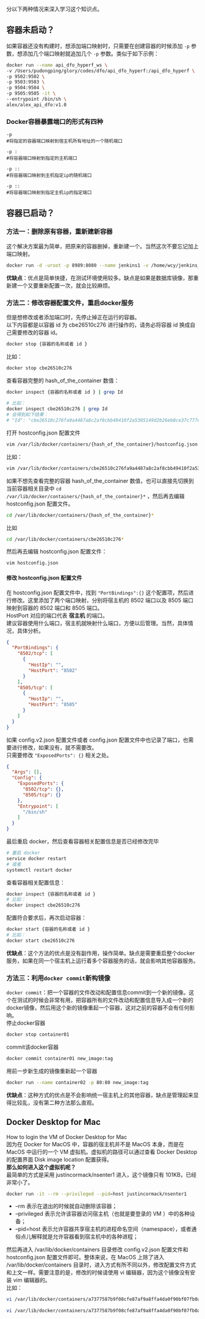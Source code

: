分以下两种情况来深入学习这个知识点。
<a name="t3A8f"></a>
## 容器未启动？
如果容器还没有构建时，想添加端口映射时，只需要在创建容器的时候添加 `-p` 参数，想添加几个端口映射就追加几个 `-p` 参数。类似于如下示例：
```bash
docker run --name api_dfo_hyperf_ws \  
-v /Users/pudongping/glory/codes/dfo/api_dfo_hyperf:/api_dfo_hyperf \  
-p 9502:9502 \  
-p 9503:9503 \  
-p 9504:9504 \  
-p 9505:9505 -it \  
--entrypoint /bin/sh \  
alex/alex_api_dfo:v1.0
```
<a name="nZsh7"></a>
### Docker容器暴露端口的形式有四种
```
-p    
#将指定的容器端口映射到宿主机所有地址的一个随机端口

-p : 
#将容器端口映射到指定的主机端口

-p ::
#将容器端口映射到主机指定ip的随机端口

-p ::
#将容器端口映射到指定主机ip的指定端口
```
<a name="Os5ZW"></a>
## 容器已启动？
<a name="nZVNn"></a>
### 方法一：删除原有容器，重新建新容器
这个解决方案最为简单，把原来的容器删掉，重新建一个。当然这次不要忘记加上端口映射。
```bash
docker run -d -uroot -p 8989:8080 --name jenkins1 -v /home/wcy/jenkins_node:/var/jenkins_home jenkins/jenkins:2.289.3-centos
```
**优缺点**：优点是简单快捷，在测试环境使用较多。缺点是如果是数据库镜像，那重新建一个又要重新配置一次，就会比较麻烦。
<a name="mkJfE"></a>
### 方法二：修改容器配置文件，重启docker服务
但是想修改或者添加端口时，先停止掉正在运行的容器。<br />以下内容都是以容器 id 为 cbe26510c276 进行操作的，请务必将容器 id 换成自己需要修改的容器 id。
```bash
docker stop {容器的名称或者 id }
```
比如：
```bash
docker stop cbe26510c276
```
查看容器完整的 hash_of_the_container 数值：
```bash
docker inspect {容器的名称或者 id } | grep Id  
  
# 比如：  
docker inspect cbe26510c276 | grep Id  
# 会得到如下结果：  
# "Id": "cbe26510c276fa9a4487a8c2af8cbb49410f2a5305149d2b26eb8ce37c777d00"
```
打开 hostconfig.json 配置文件
```bash
vim /var/lib/docker/containers/{hash_of_the_container}/hostconfig.json
```
比如：
```bash
vim /var/lib/docker/containers/cbe26510c276fa9a4487a8c2af8cbb49410f2a5305149d2b26eb8ce37c777d00/hostconfig.json
```
如果不想先查看完整的容器 hash_of_the_container 数值，也可以直接先切换到当前容器相关目录中 `cd /var/lib/docker/containers/{hash_of_the_container}*` ，然后再去编辑 hostconfig.json 配置文件。
```bash
cd /var/lib/docker/containers/{hash_of_the_container}*
```
比如
```bash
cd /var/lib/docker/containers/cbe26510c276*
```
然后再去编辑 hostconfig.json 配置文件：
```bash
vim hostconfig.json
```
<a name="cOACt"></a>
#### 修改 hostconfig.json 配置文件
在 hostconfig.json 配置文件中，找到 `"PortBindings":{}` 这个配置项，然后进行修改。这里添加了两个端口映射，分别将宿主机的 8502 端口以及 8505 端口映射到容器的 8502 端口和 8505 端口。<br />HostPort 对应的端口代表 **宿主机** 的端口。<br />建议容器使用什么端口，宿主机就映射什么端口，方便以后管理。当然，具体情况，具体分析。
```json
{  
  "PortBindings": {  
    "8502/tcp": [  
      {  
        "HostIp": "",  
        "HostPort": "8502"  
      }  
    ],  
    "8505/tcp": [  
      {  
        "HostIp": "",  
        "HostPort": "8505"  
      }  
    ]  
  }  
}
```
如果 config.v2.json 配置文件或者 config.json 配置文件中也记录了端口，也需要进行修改，如果没有，就不需要改。<br />只需要修改 `"ExposedPorts": {}` 相关之处。
```json
{  
  "Args": [],  
  "Config": {  
    "ExposedPorts": {  
      "8502/tcp": {},  
      "8505/tcp": {}  
    },  
    "Entrypoint": [  
      "/bin/sh"  
    ]  
  }  
}
```
最后重启 docker，然后查看容器相关配置信息是否已经修改完毕
```bash
# 重启 docker  
service docker restart  
# 或者  
systemctl restart docker
```
查看容器相关配置信息：
```bash
docker inspect {容器的名称或者 id }  
# 比如：  
docker inspect cbe26510c276
```
配置符合要求后，再次启动容器：
```bash
docker start {容器的名称或者 id }  
# 比如：  
docker start cbe26510c276
```
**优缺点**：这个方法的优点是没有副作用，操作简单。缺点是需要重启整个docker服务，如果在同一个宿主机上运行着多个容器服务的话，就会影响其他容器服务。
<a name="vKTzD"></a>
### 方法三：利用`docker commit`新构镜像
`docker commit`：把一个容器的文件改动和配置信息commit到一个新的镜像。这个在测试的时候会非常有用，把容器所有的文件改动和配置信息导入成一个新的docker镜像，然后用这个新的镜像重起一个容器，这对之前的容器不会有任何影响。<br />停止docker容器
```bash
docker stop container01
```
commit该docker容器
```bash
docker commit container01 new_image:tag
```
用前一步新生成的镜像重新起一个容器
```bash
docker run --name container02 -p 80:80 new_image:tag
```
**优缺点**：这种方式的优点是不会影响统一宿主机上的其他容器，缺点是管理起来显得比较乱，没有第二种方法那么直观。
<a name="Qijfl"></a>
## Docker Desktop for Mac
How to login the VM of Docker Desktop for Mac<br />因为在 Docker for MacOS 中，容器的宿主机并不是 MacOS 本身，而是在 MacOS 中运行的一个 VM 虚拟机。虚拟机的路径可以通过查看 Docker Desktop 的配置界面 Disk image location 配置获得。<br />**那么如何进入这个虚拟机呢？**<br />最简单的方式是采用 justincormack/nsenter1 进入，这个镜像只有 101KB，已经非常小了。
```bash
docker run -it --rm --privileged --pid=host justincormack/nsenter1
```

- –rm 表示在退出的时候就自动删除该容器；
- –privileged 表示允许该容器访问宿主机（也就是要登录的 VM ）中的各种设备；
- –pid=host 表示允许容器共享宿主机的进程命名空间（namespace），或者通俗点儿解释就是允许容器看到宿主机中的各种进程；

然后再进入 /var/lib/docker/containers 目录修改 config.v2.json 配置文件和 hostconfig.json 配置文件即可。整体来说，在 MacOS 上除了进入 /var/lib/docker/containers 目录时，进入方式有所不同以外，修改配置文件方式和上文一样。需要注意的是，修改的时候请使用 vi 编辑器，因为这个镜像没有安装 vim 编辑器的。<br />比如：
```bash
vi /var/lib/docker/containers/a7377587b9f08cfe87af9a8ffa4da0f90bf07fb0a1cd6833a5ffcd9c37b842d0/config.v2.json  
  
vi /var/lib/docker/containers/a7377587b9f08cfe87af9a8ffa4da0f90bf07fb0a1cd6833a5ffcd9c37b842d0/hostconfig.json
```

